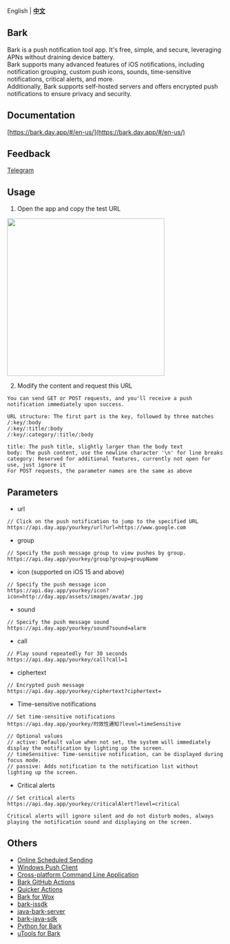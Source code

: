 English | **[中文](README.zh.md)**
## Bark
Bark is a push notification tool app. It's free, simple, and secure, leveraging APNs without draining device battery.<br/>
Bark supports many advanced features of iOS notifications, including notification grouping, custom push icons, sounds, time-sensitive notifications, critical alerts, and more.<br/> 
Additionally, Bark supports self-hosted servers and offers encrypted push notifications to ensure privacy and security. <br/>

## Documentation
[https://bark.day.app/#/en-us/](https://bark.day.app/#/en-us/)

## Feedback
[Telegram](https://t.me/joinchat/OsCbLzovUAE0YjY1)

## Usage
1. Open the app and copy the test URL

<img src="https://wx4.sinaimg.cn/mw2000/003rYfqply1grd1meqrvcj60bi08zt9i02.jpg" width=365 />

2. Modify the content and request this URL
```
You can send GET or POST requests, and you'll receive a push notification immediately upon success.

URL structure: The first part is the key, followed by three matches
/:key/:body 
/:key/:title/:body 
/:key/:category/:title/:body 

title: The push title, slightly larger than the body text 
body: The push content, use the newline character '\n' for line breaks 
category: Reserved for additional features, currently not open for use, just ignore it 
For POST requests, the parameter names are the same as above
```

## Parameters

* url
```
// Click on the push notification to jump to the specified URL
https://api.day.app/yourkey/url?url=https://www.google.com 
```
* group
```
// Specify the push message group to view pushes by group.
https://api.day.app/yourkey/group?group=groupName
```
* icon (supported on iOS 15 and above)
```
// Specify the push message icon
https://api.day.app/yourkey/icon?icon=http://day.app/assets/images/avatar.jpg
```
* sound
```
// Specify the push message sound
https://api.day.app/yourkey/sound?sound=alarm
```
* call
```
// Play sound repeatedly for 30 seconds
https://api.day.app/yourkey/call?call=1
```
* ciphertext
```
// Encrypted push message
https://api.day.app/yourkey/ciphertext?ciphertext=
```
* Time-sensitive notifications
```
// Set time-sensitive notifications
https://api.day.app/yourkey/时效性通知?level=timeSensitive

// Optional values 
// active: Default value when not set, the system will immediately display the notification by lighting up the screen. 
// timeSensitive: Time-sensitive notification, can be displayed during focus mode. 
// passive: Adds notification to the notification list without lighting up the screen.
```
* Critical alerts
```
// Set critical alerts
https://api.day.app/yourkey/criticalAlert?level=critical

Critical alerts will ignore silent and do not disturb modes, always playing the notification sound and displaying on the screen.
```

## Others
- [Online Scheduled Sending](https://api.ihint.me/bark.html)
- [Windows Push Client](https://github.com/HsuDan/BarkHelper)
- [Cross-platform Command Line Application](https://github.com/JasonkayZK/bark-cli)
- [Bark GitHub Actions](https://github.com/harryzcy/action-bark)
- [Quicker Actions](https://getquicker.net/Sharedaction?code=e927d844-d212-4428-758d-08d69de12a3b)
- [Bark for Wox](https://github.com/Zeroto521/Wox.Plugin.Bark)
- [bark-jssdk](https://github.com/afeiship/bark-jssdk)
- [java-bark-server](https://gitee.com/hotlcc/java-bark-server)
- [bark-java-sdk](https://github.com/MoshiCoCo/bark-java-sdk)
- [Python for Bark](https://github.com/funny-cat-happy/barknotificator)
- [uTools for Bark](https://u.tools/plugins/detail/PushOne/)
